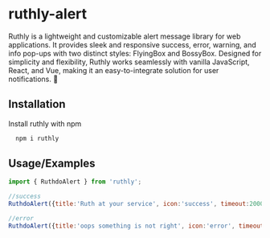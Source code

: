 
# ruthly-alert

Ruthly is a lightweight and customizable alert message library for web applications. It provides sleek and responsive success, error, warning, and info pop-ups with two distinct styles: FlyingBox and BossyBox. Designed for simplicity and flexibility, Ruthly works seamlessly with vanilla JavaScript, React, and Vue, making it an easy-to-integrate solution for user notifications. 🚀


## Installation

Install ruthly with npm

```bash
  npm i ruthly
```
    
## Usage/Examples

```javascript
import { RuthdoAlert } from 'ruthly'; 

//success 
RuthdoAlert({title:'Ruth at your service', icon:'success', timeout:2000, type:flyingruthly, callback:()=>{}})

//error 
RuthdoAlert({title:'oops something is not right', icon:'error', timeout:2000, type:flyingruthly, callback:()=>{}})

```


